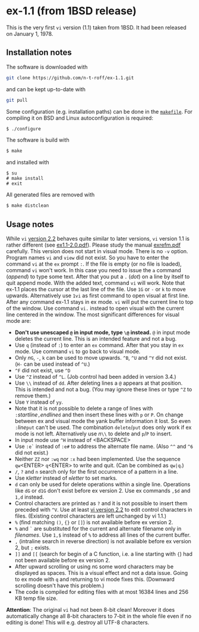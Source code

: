 # ex-1.1 (from 1BSD release)
This is the very first `vi` version (1.1) taken from 1BSD.
It had been released on January 1, 1978.
## Installation notes
The software is downloaded with
```sh
git clone https://github.com/n-t-roff/ex-1.1.git
```
and can be kept up-to-date with
```sh
git pull
```
Some configuration (e.g. installation paths) can be done in the
[`makefile`](https://github.com/n-t-roff/ex-1.1/blob/master/Makefile.in).
For compiling it on BSD and Linux autoconfiguration is required:
```sh
$ ./configure
```
The software is build with
```sh
$ make
```
and installed with
```
$ su
# make install
# exit
```
All generated files are removed with
```sh
$ make distclean
```
## Usage notes
While `vi`
[version 2.2](https://github.com/n-t-roff/ex-2.2)
behaves quite similar to later versions,
`vi` version 1.1 is rather different (see
[ex1.1-2.0.pdf](http://n-t-roff.github.io/ex/3.2/ex1.1-2.0.pdf)).
Please study the manual
[exrefm.pdf](http://n-t-roff.github.io/ex/1.1/exrefm.pdf)
carefully.
This version does not start in visual mode.
There is no `-v` option.
Program names `vi` and `view` did not exist.
So you have to enter the command `vi` at the `ex` prompt `:`.
If the file is empty (or no file is loaded), command `vi` won't
work.
In this case you need to issue the `a` command (*append*) to type
some text.
After that you put a `.` (*dot*) on a line by itself to quit
append mode.
With the added text, command `vi` will work.
Note that ex-1.1 places the cursor at the last line of the file.
Use `1G` or `-` or `k` to move upwards.
Alternatively use `1vi` as first command to open visual at first line.
After any command ex-1.1 stays in ex mode.
`vi` will put the current line to top of the window.
Use command `vi.` instead to open visual with the current line
centered in the window.
The most significant differences for visual mode are:
* **Don't use unescaped `@` in input mode, type `\@` instead.**
  `@` in input mode deletes the current line.
  This is an intended feature and not a bug.
* Use `q` (instead of `:`) to enter an `ex` command.
  After that you stay in `ex` mode.
  Use command `vi` to go back to visual mode.
* Only *n*`G`, `-`, `k` can be used to move upwards.
  `^B`, `^U` and `^Y` did not exist.
  (`H-` can be used instead of `^U`.)
* `^F` did not exist, use `^D`
* Use `^Z` instead of `^L`.
  (Job control had been added in version 3.4.)
* Use `\\` instead of `dd`.
  After deleting lines a `@` appears at that position.
  This is intended and not a bug.
  (You may ignore these lines or type `^Z` to remove them.)
* Use `Y` instead of `yy`.
* Note that it is not possible to delete a range of lines
  with `:`*startline*`,`*endline*`d` and then insert these
  lines with `p` or `P`.
  On change between ex and visual mode the yank buffer
  information it lost.
  So even `:`*line*`put` can't be used.
  The combination `delete`/`put` does only work if ex
  mode is not left.
  Alternatively use *n*`\\` to delete and `p`/`P` to
  insert.
* In input mode use `^H` instead of &lt;BACKSPACE&gt;
* Use `` :e` `` instead of `:e#` to address the alternate
  file name.
  (Also `^^` and `^6` did not exist.)
* Neither `ZZ` nor `:wq` nor `:x` had been implemented.
  Use the sequence `qw`&lt;ENTER&gt; `q`&lt;ENTER&gt;
  to write and quit.
  (Can be combined as `qw|q`.)
* `/`, `?` and `n` search only for the first occurrence
  of a pattern in a line.
* Use `K`*letter* instead of `m`*letter* to set marks.
* `d` can only be used for delete operations within
  a single line.
  Operations like `dG` or `d1G` don't exist before ex
  version 2.
  Use ex commands `,$d` and `1,d` instead.
* Control characters are printed as `?` and it is not
  possible to insert them preceded with `^V`.
  Use at least
  [vi version 2.2](https://github.com/n-t-roff/ex-2.2)
  to edit control characters in files.
  (Existing control characters are left unchanged by
  vi 1.1.)
* `%` (find matching `()`, `{}` or `[]`) is not
  available before ex version 2.
* `%` and `` ` `` are substituted for the current and
  alternate filename only in *filenames*.
  Use `1,$` instead of `%` to address all lines of the
  current buffer.
* `,` (intraline search in reverse direction) is not
  available before ex version 2,
  but `;` exists.
* `]]` and `[[` (search for begin of a C function,
  i.e. a line starting with `{`) had not been available
  before ex version 2.
* After upward scrolling
  or using *n*`G`
  some word characters may be displayed as spaces.
  This is a visual effect and not a data issue.
  Going to ex mode with `q` and returning to vi mode
  fixes this.
  (Downward scrolling doesn't have this problem.)
* The code is compiled for editing files with at most
  16384 lines and 256 KB temp file size.

**Attention**:
The original `vi` had not been 8-bit clean!
Moreover it does automatically change all 8-bit characters to 7-bit
in the whole file even if no editing is done!
This will e.g. destroy all UTF-8 characters.
